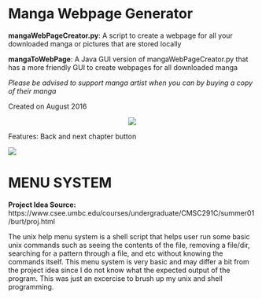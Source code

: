 # Manga Webpage Generator
<p><b>mangaWebPageCreator.py</b>: A script to create a webpage for all your downloaded manga or pictures that are stored locally</p>
<p><b>mangaToWebPage</b>: A Java GUI version of mangaWebPageCreator.py that has a more friendly GUI to create webpages for all downloaded manga</p
<p><i>Please be advised to support manga artist when you can by buying a copy of their manga</i></p>
<p>Created on August 2016<p/>
<p><center><img src = 'https://github.com/zakuArbor/images/manga_web.gif'></p></center>
<p>Features: Back and next chapter button</p>
<p><img src = 'https://github.com/zakuArbor/images/manga_controls.PNG'></p>


<p><h1><b>MENU SYSTEM</b></h1></p>
<p><b>Project Idea Source:</b> https://www.csee.umbc.edu/courses/undergraduate/CMSC291C/summer01/burt/proj.html</p>
The unix help menu system is a shell script that helps user run some basic unix commands such as seeing the contents of the file, removing a file/dir, searching for a pattern through a file, and etc without knowing the commands itself. This menu system is very basic and may differ a bit from the project idea since I do not know what the expected output of the program. This was just an excercise to brush up my unix and shell programming.

